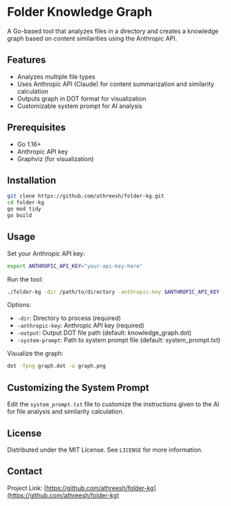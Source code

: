 # Folder Knowledge Graph

A Go-based tool that analyzes files in a directory and creates a knowledge graph based on content similarities using the Anthropic API.

## Features

- Analyzes multiple file types
- Uses Anthropic API (Claude) for content summarization and similarity calculation
- Outputs graph in DOT format for visualization
- Customizable system prompt for AI analysis

## Prerequisites

- Go 1.16+
- Anthropic API key
- Graphviz (for visualization)

## Installation

```bash
git clone https://github.com/athreesh/folder-kg.git
cd folder-kg
go mod tidy
go build
```

## Usage

Set your Anthropic API key:
```bash
export ANTHROPIC_API_KEY="your-api-key-here"
```

Run the tool:
```bash
./folder-kg -dir /path/to/directory -anthropic-key $ANTHROPIC_API_KEY -output graph.dot -system-prompt system_prompt.txt
```

Options:
- `-dir`: Directory to process (required)
- `-anthropic-key`: Anthropic API key (required)
- `-output`: Output DOT file path (default: knowledge_graph.dot)
- `-system-prompt`: Path to system prompt file (default: system_prompt.txt)

Visualize the graph:
```bash
dot -Tpng graph.dot -o graph.png
```

## Customizing the System Prompt

Edit the `system_prompt.txt` file to customize the instructions given to the AI for file analysis and similarity calculation.

## License

Distributed under the MIT License. See `LICENSE` for more information.

## Contact

Project Link: [https://github.com/athreesh/folder-kg](https://github.com/athreesh/folder-kg)

